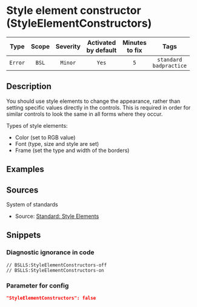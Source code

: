 # Style element constructor (StyleElementConstructors)

 Type | Scope | Severity | Activated<br>by default | Minutes<br>to fix | Tags 
 :-: | :-: | :-: | :-: | :-: | :-: 
 `Error` | `BSL` | `Minor` | `Yes` | `5` | `standard`<br>`badpractice` 

<!-- Блоки выше заполняются автоматически, не трогать -->
## Description

You should use style elements to change the appearance, rather than setting specific values directly in the controls. This is required in order for similar controls to look the same in all forms where they occur.

Types of style elements:

- Color (set to RGB value)
- Font (type, size and style are set)
- Frame (set the type and width of the borders)

## Examples

<!-- В данном разделе приводятся примеры, на которые диагностика срабатывает, а также можно привести пример, как можно исправить ситуацию -->

## Sources

System of standards

- Source: [Standard: Style Elements](https://its.1c.ru/db/v8std#content:667:hdoc)

## Snippets

<!-- Блоки ниже заполняются автоматически, не трогать -->
### Diagnostic ignorance in code

```bsl
// BSLLS:StyleElementConstructors-off
// BSLLS:StyleElementConstructors-on
```

### Parameter for config

```json
"StyleElementConstructors": false
```
